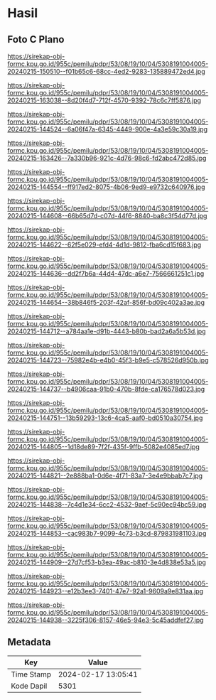 # Hasil

## Foto C Plano

https://sirekap-obj-formc.kpu.go.id/955c/pemilu/pdpr/53/08/19/10/04/5308191004005-20240215-150510--f01b65c6-68cc-4ed2-9283-135889472ed4.jpg

https://sirekap-obj-formc.kpu.go.id/955c/pemilu/pdpr/53/08/19/10/04/5308191004005-20240215-163038--8d20f4d7-712f-4570-9392-78c6c7ff5876.jpg

https://sirekap-obj-formc.kpu.go.id/955c/pemilu/pdpr/53/08/19/10/04/5308191004005-20240215-144524--6a06f47a-6345-4449-900e-4a3e59c30a19.jpg

https://sirekap-obj-formc.kpu.go.id/955c/pemilu/pdpr/53/08/19/10/04/5308191004005-20240215-163426--7a330b96-921c-4d76-98c6-fd2abc472d85.jpg

https://sirekap-obj-formc.kpu.go.id/955c/pemilu/pdpr/53/08/19/10/04/5308191004005-20240215-144554--ff917ed2-8075-4b06-9ed9-e9732c640976.jpg

https://sirekap-obj-formc.kpu.go.id/955c/pemilu/pdpr/53/08/19/10/04/5308191004005-20240215-144608--66b65d7d-c07d-44f6-8840-ba8c3f54d77d.jpg

https://sirekap-obj-formc.kpu.go.id/955c/pemilu/pdpr/53/08/19/10/04/5308191004005-20240215-144622--62f5e029-efd4-4d1d-9812-fba6cd15f683.jpg

https://sirekap-obj-formc.kpu.go.id/955c/pemilu/pdpr/53/08/19/10/04/5308191004005-20240215-144636--dd2f7b6a-44d4-47dc-a6e7-7566661251c1.jpg

https://sirekap-obj-formc.kpu.go.id/955c/pemilu/pdpr/53/08/19/10/04/5308191004005-20240215-144654--38b846f5-203f-42af-856f-bd09c402a3ae.jpg

https://sirekap-obj-formc.kpu.go.id/955c/pemilu/pdpr/53/08/19/10/04/5308191004005-20240215-144712--a784aa1e-d91b-4443-b80b-bad2a6a5b53d.jpg

https://sirekap-obj-formc.kpu.go.id/955c/pemilu/pdpr/53/08/19/10/04/5308191004005-20240215-144723--75982e4b-e4b0-45f3-b9e5-c578526d950b.jpg

https://sirekap-obj-formc.kpu.go.id/955c/pemilu/pdpr/53/08/19/10/04/5308191004005-20240215-144737--b4906caa-91b0-470b-8fde-ca176578d023.jpg

https://sirekap-obj-formc.kpu.go.id/955c/pemilu/pdpr/53/08/19/10/04/5308191004005-20240215-144751--13b59293-13c6-4ca5-aaf0-bd0510a30754.jpg

https://sirekap-obj-formc.kpu.go.id/955c/pemilu/pdpr/53/08/19/10/04/5308191004005-20240215-144805--1d18de89-7f2f-435f-9ffb-5082e4085ed7.jpg

https://sirekap-obj-formc.kpu.go.id/955c/pemilu/pdpr/53/08/19/10/04/5308191004005-20240215-144821--2e888ba1-0d6e-4f71-83a7-3e4e9bbab7c7.jpg

https://sirekap-obj-formc.kpu.go.id/955c/pemilu/pdpr/53/08/19/10/04/5308191004005-20240215-144838--7c4d1e34-6cc2-4532-9aef-5c90ec94bc59.jpg

https://sirekap-obj-formc.kpu.go.id/955c/pemilu/pdpr/53/08/19/10/04/5308191004005-20240215-144853--cac983b7-9099-4c73-b3cd-879831981103.jpg

https://sirekap-obj-formc.kpu.go.id/955c/pemilu/pdpr/53/08/19/10/04/5308191004005-20240215-144909--27d7cf53-b3ea-49ac-b810-3e4d838e53a5.jpg

https://sirekap-obj-formc.kpu.go.id/955c/pemilu/pdpr/53/08/19/10/04/5308191004005-20240215-144923--e12b3ee3-7401-47e7-92a1-9609a9e831aa.jpg

https://sirekap-obj-formc.kpu.go.id/955c/pemilu/pdpr/53/08/19/10/04/5308191004005-20240215-144938--3225f306-8157-46e5-94e3-5c45addfef27.jpg


## Metadata

| Key        | Value               |
| ---------- | ------------------- |
| Time Stamp | 2024-02-17 13:05:41 |
| Kode Dapil | 5301                |



